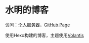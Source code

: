 # 水明的博客

访问：[个人服务器](https://walterbright.cc)，[GitHub Page](https://walterbrighthub.github.io/)

使用Hexo构建的博客，主题使用[Volantis](https://volatis.js.org)
